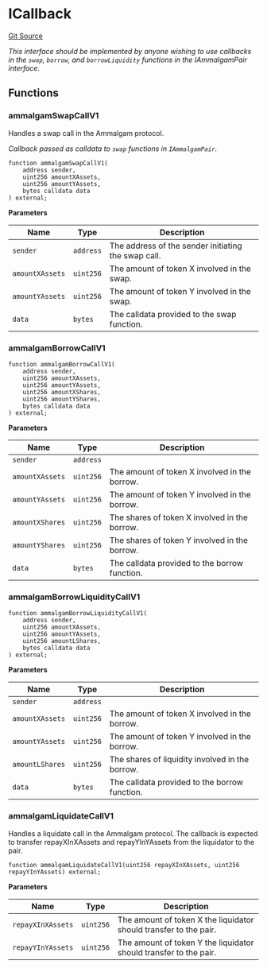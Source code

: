 # ICallback
[Git Source](https://github.com/Ammalgam-Protocol/core-v1/blob/85df9cff0e774de8aef6efe8ec7df8cd94f03568/contracts/interfaces/callbacks/IAmmalgamCallee.sol)

*This interface should be implemented by anyone wishing to use callbacks in the
`swap`, `borrow`, and `borrowLiquidity` functions in the  IAmmalgamPair interface.*


## Functions
### ammalgamSwapCallV1

Handles a swap call in the Ammalgam protocol.

*Callback passed as calldata to `swap` functions in `IAmmalgamPair`.*


```solidity
function ammalgamSwapCallV1(
    address sender,
    uint256 amountXAssets,
    uint256 amountYAssets,
    bytes calldata data
) external;
```
**Parameters**

|Name|Type|Description|
|----|----|-----------|
|`sender`|`address`|The address of the sender initiating the swap call.|
|`amountXAssets`|`uint256`|The amount of token X involved in the swap.|
|`amountYAssets`|`uint256`|The amount of token Y involved in the swap.|
|`data`|`bytes`|The calldata provided to the swap function.|


### ammalgamBorrowCallV1


```solidity
function ammalgamBorrowCallV1(
    address sender,
    uint256 amountXAssets,
    uint256 amountYAssets,
    uint256 amountXShares,
    uint256 amountYShares,
    bytes calldata data
) external;
```
**Parameters**

|Name|Type|Description|
|----|----|-----------|
|`sender`|`address`||
|`amountXAssets`|`uint256`|The amount of token X involved in the borrow.|
|`amountYAssets`|`uint256`|The amount of token Y involved in the borrow.|
|`amountXShares`|`uint256`|The shares of token X involved in the borrow.|
|`amountYShares`|`uint256`|The shares of token Y involved in the borrow.|
|`data`|`bytes`|The calldata provided to the borrow function.|


### ammalgamBorrowLiquidityCallV1


```solidity
function ammalgamBorrowLiquidityCallV1(
    address sender,
    uint256 amountXAssets,
    uint256 amountYAssets,
    uint256 amountLShares,
    bytes calldata data
) external;
```
**Parameters**

|Name|Type|Description|
|----|----|-----------|
|`sender`|`address`||
|`amountXAssets`|`uint256`|The amount of token X involved in the borrow.|
|`amountYAssets`|`uint256`|The amount of token Y involved in the borrow.|
|`amountLShares`|`uint256`|The shares of liquidity involved in the borrow.|
|`data`|`bytes`|The calldata provided to the borrow function.|


### ammalgamLiquidateCallV1

Handles a liquidate call in the Ammalgam protocol. The callback is expected to transfer repayXInXAssets and repayYInYAssets from the liquidator to the pair.


```solidity
function ammalgamLiquidateCallV1(uint256 repayXInXAssets, uint256 repayYInYAssets) external;
```
**Parameters**

|Name|Type|Description|
|----|----|-----------|
|`repayXInXAssets`|`uint256`|The amount of token X the liquidator should transfer to the pair.|
|`repayYInYAssets`|`uint256`|The amount of token Y the liquidator should transfer to the pair.|


